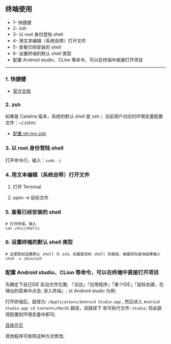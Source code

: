 ## 终端使用

- 1- 快捷键
- 2- zsh
- 3- 以 root 身份登陆 shell
- 4- 用文本编辑（系统自带）打开文件
- 5- 查看已经安装的 shell 
- 6- 设置终端的默认 shell 类型
- 配置 Android studio、CLion 等命令，可以在终端中直接打开项目

---

### 1. 快捷键

- [官方文档](https://support.apple.com/zh-cn/guide/terminal/trmlshtcts/mac)

### 2. zsh

如果是 Catalina 版本，系统的默认 shell 是 zsh； 当前用户对应的环境变量配置文件：~/.zshrc

- [配置 oh-my-zsh](./oh-my-zsh.md)

### 3. 以 root 身份登陆 shell

打开命令行，输入：`sudo -i`

### 4. 用文本编辑（系统自带）打开文件

1. 打开 Terminal

2. open -e 目标文件

### 5. 查看已经安装的 shell 

```
# 打开终端，输入
cat /etc/shells
```

### 6. 设置终端的默认 shell 类型

```shell
# 这里假如设置默认 shell 为 zsh。后面是目标 shell 的路径，根据实际查询结果输入
chsh -s /bin/zsh
```


### 配置 Android studio、CLion 等命令，可以在终端中直接打开项目

先确定下自己IDE 启动文件位置; 「访达」「应用程序」「某个IDE」「鼠标右键，在弹出的菜单中点击: 进入终端」; 以 Android studio 为例:

打开终端后，路径为: ``/Applications/Android Studio.app`` , 然后进入 ``Android Studio.app cd Contents/MacOS`` 路径，该路径下
有可执行文件: ``studio``; 将此路径配置到环境变量中即可;

[具体可见](https://stackoverflow.com/questions/35363546/open-androidstudio-project-from-command-line-on-osx)

其他程序可依照这种方式修改;



